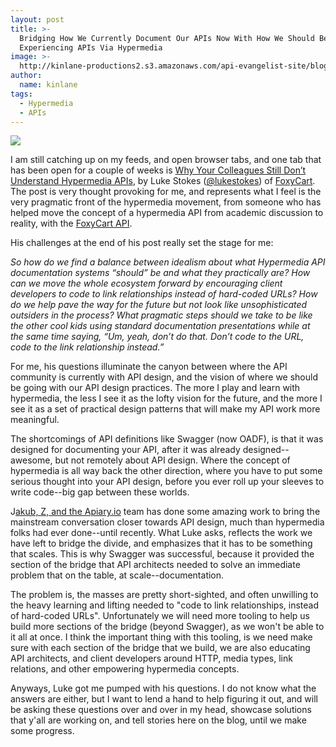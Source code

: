 ```yaml
---
layout: post
title: >-
  Bridging How We Currently Document Our APIs Now With How We Should Be
  Experiencing APIs Via Hypermedia
image: >-
  http://kinlane-productions2.s3.amazonaws.com/api-evangelist-site/blog/foxycart-api-screenshot.png
author:
  name: kinlane
tags:
  - Hypermedia
  - APIs
---
```

[![](http://kinlane-productions2.s3.amazonaws.com/api-evangelist-site/blog/foxycart-api-screenshot.png)](https://api.foxycart.com/docs)

I am still catching up on my feeds, and open browser tabs, and one tab that has been open for a couple of weeks is [Why Your Colleagues Still Don’t Understand Hypermedia APIs](https://medium.com/@lukestokes/why-your-colleagues-still-don-t-understand-hypermedia-apis-1a5a2cf82540), by Luke Stokes ([@lukestokes](https://twitter.com/lukestokes)) of [FoxyCart](http://www.foxycart.com/). The post is very thought provoking for me, and represents what I feel is the very pragmatic front of the hypermedia movement, from someone who has helped move the concept of a hypermedia API from academic discussion to reality, with the [FoxyCart API](https://api.foxycart.com/docs).

His challenges at the end of his post really set the stage for me:

_So how do we find a balance between idealism about what Hypermedia API documentation systems “should” be and what they practically are? How can we move the whole ecosystem forward by encouraging client developers to code to link relationships instead of hard-coded URLs? How do we help pave the way for the future but not look like unsophisticated outsiders in the process? What pragmatic steps should we take to be like the other cool kids using standard documentation presentations while at the same time saying, “Um, yeah, don’t do that. Don’t code to the URL, code to the link relationship instead.”_

For me, his questions illuminate the canyon between where the API community is currently with API design, and the vision of where we should be going with our API design practices. The more I play and learn with hypermedia, the less I see it as the lofty vision for the future, and the more I see it as a set of practical design patterns that will make my API work more meaningful.

The shortcomings of API definitions like Swagger (now OADF), is that it was designed for documenting your API, after it was already designed--awesome, but not remotely about API design. Where the concept of hypermedia is all way back the other direction, where you have to put some serious thought into your API design, before you ever roll up your sleeves to write code--big gap between these worlds.

J[akub, Z, and the Apiary.io](http://apiary.io) team has done some amazing work to bring the mainstream conversation closer towards API design, much than hypermedia folks had ever done--until recently. What Luke asks, reflects the work we have left to bridge the divide, and emphasizes that it has to be something that scales. This is why Swagger was successful, because it provided the section of the bridge that API architects needed to solve an immediate problem that on the table, at scale--documentation. 

The problem is, the masses are pretty short-sighted, and often unwilling to the heavy learning and lifting needed to "code to link relationships, instead of hard-coded URLs". Unfortunately we will need more tooling to help us build more sections of the bridge (beyond Swagger), as we won't be able to it all at once. I think the important thing with this tooling, is we need make sure with each section of the bridge that we build, we are also educating API architects, and client developers around HTTP, media types, link relations, and other empowering hypermedia concepts. 

Anyways, Luke got me pumped with his questions. I do not know what the answers are either, but I want to lend a hand to help figuring it out, and will be asking these questions over and over in my head, showcase solutions that y'all are working on, and tell stories here on the blog, until we make some progress.